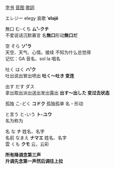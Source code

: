 [字书](../../chinese/字书.md)   [音图](../grammar.md)    [歌詞](./さよならエレジー・告別挽歌AcousticVer.md)  

エレジー  elegy  哀歌  **ˈeləjē**   

無口  む-くち  **ム¹-クチ**  
不爱说话沉默寡言  名**無口**形动**無口だ**      

空 そら  **ソ¹ラ**     
天空、天气、心情。接续 不知为什么总觉得  
记忆：GA 音名、sol la 唱名  

吐く  はく  **ハ¹ク**    
吐出说出冒出喷出 **吐く〜吐き 变连**    

出す  だす  ダス  
拿出取出派出送出发出露出  **出す〜出した 变过去状态**    

孤独  こ-どく  **コドク**  孤独孤单    名・形动   

 
と言う  と-いう  **ト-ユウ**        
名为称为  

名  な  **ナ**  姓名、名字  
名前  なまえ  **ナマエ**  姓名、名字  
雲  くも  **クモ**  云，云彩    

**所有降调念第三声**    
**升调先念第一声然后调往上拉**  
